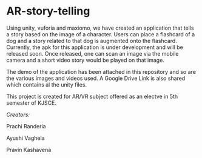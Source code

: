 # AR-story-telling

Using unity, vuforia and maxiomo, we have created an application that tells a story based on the image of a character. Users can place a flashcard of a dog and a story related to that dog is augmented onto the flashcard. Currently, the apk for this application is under development and will be released soon. Once released, one can scan an image via the mobile camera and a short video story would be played on that image. 

The demo of the application has been attached in this repository and so are the various images and videos used. A Google Drive Link is also shared which contains al the unity files.

This project is created for AR/VR subject offered as an electve in 5th semester of KJSCE. 

*Creators:*

Prachi Randeria

Ayushi Vaghela

Pravin Kashavena
